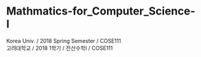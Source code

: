 # Mathmatics-for_Computer_Science-I
Korea Univ. / 2018 Spring Semester / COSE111  
고려대학교 / 2018 1학기 / 전산수학I / COSE111
